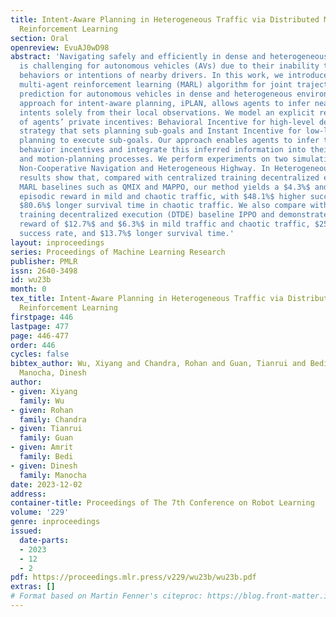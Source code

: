 ```yaml
---
title: Intent-Aware Planning in Heterogeneous Traffic via Distributed Multi-Agent
  Reinforcement Learning
section: Oral
openreview: EvuAJ0wD98
abstract: 'Navigating safely and efficiently in dense and heterogeneous traffic scenarios
  is challenging for autonomous vehicles (AVs) due to their inability to infer the
  behaviors or intentions of nearby drivers. In this work, we introduce a distributed
  multi-agent reinforcement learning (MARL) algorithm for joint trajectory and intent
  prediction for autonomous vehicles in dense and heterogeneous environments. Our
  approach for intent-aware planning, iPLAN, allows agents to infer nearby drivers’
  intents solely from their local observations. We model an explicit representation
  of agents’ private incentives: Behavioral Incentive for high-level decision-making
  strategy that sets planning sub-goals and Instant Incentive for low-level motion
  planning to execute sub-goals. Our approach enables agents to infer their opponents’
  behavior incentives and integrate this inferred information into their decision-making
  and motion-planning processes. We perform experiments on two simulation environments,
  Non-Cooperative Navigation and Heterogeneous Highway. In Heterogeneous Highway,
  results show that, compared with centralized training decentralized execution (CTDE)
  MARL baselines such as QMIX and MAPPO, our method yields a $4.3%$ and $38.4%$ higher
  episodic reward in mild and chaotic traffic, with $48.1%$ higher success rate and
  $80.6%$ longer survival time in chaotic traffic. We also compare with a decentralized
  training decentralized execution (DTDE) baseline IPPO and demonstrate a higher episodic
  reward of $12.7%$ and $6.3%$ in mild traffic and chaotic traffic, $25.3%$ higher
  success rate, and $13.7%$ longer survival time.'
layout: inproceedings
series: Proceedings of Machine Learning Research
publisher: PMLR
issn: 2640-3498
id: wu23b
month: 0
tex_title: Intent-Aware Planning in Heterogeneous Traffic via Distributed Multi-Agent
  Reinforcement Learning
firstpage: 446
lastpage: 477
page: 446-477
order: 446
cycles: false
bibtex_author: Wu, Xiyang and Chandra, Rohan and Guan, Tianrui and Bedi, Amrit and
  Manocha, Dinesh
author:
- given: Xiyang
  family: Wu
- given: Rohan
  family: Chandra
- given: Tianrui
  family: Guan
- given: Amrit
  family: Bedi
- given: Dinesh
  family: Manocha
date: 2023-12-02
address:
container-title: Proceedings of The 7th Conference on Robot Learning
volume: '229'
genre: inproceedings
issued:
  date-parts:
  - 2023
  - 12
  - 2
pdf: https://proceedings.mlr.press/v229/wu23b/wu23b.pdf
extras: []
# Format based on Martin Fenner's citeproc: https://blog.front-matter.io/posts/citeproc-yaml-for-bibliographies/
---
```

